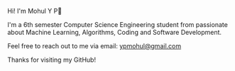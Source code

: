 Hi! I'm Mohul Y P👋

I'm a 6th semester Computer Science Engineering student from passionate about Machine Learning, Algorithms, Coding and Software Development.

Feel free to reach out to me via email: ypmohul@gmail.com

Thanks for visiting my GitHub!

